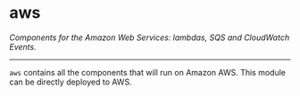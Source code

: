 aws
===

_Components for the Amazon Web Services: lambdas, SQS and CloudWatch Events._

---

`aws` contains all the components that will run on Amazon AWS. This module can be directly deployed to AWS.
